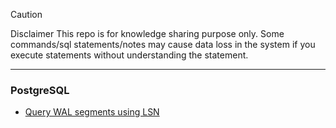 > [!CAUTION]
> Disclaimer
> This repo is for knowledge sharing purpose only. 
> Some commands/sql statements/notes may cause data loss in the system if you execute statements without understanding the statement.

----------

### PostgreSQL

- [Query WAL segments using LSN](./Database/PostgreSQL/Notes/Query%20WAL%20segments%20using%20LSN.md)
